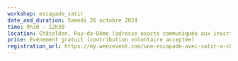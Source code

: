 ```yaml
---
workshop: escapade_satir
date_and_duration: Samedi 26 octobre 2024
time: 9h30 - 12h30
location: Châteldon, Puy-de-Dôme (adresse exacte communiquée aux inscrit·es)
price: Événement gratuit (contribution volontaire acceptée)
registration_url: https://my.weezevent.com/une-escapade-avec-satir-a-chateldon
---
```

